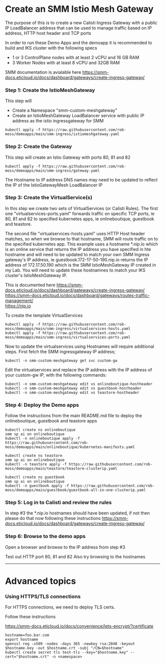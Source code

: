# Create an SMM Istio Mesh Gateway

The purpose of this is to create a new Calisti Ingress Gateway with a public IP LoadBalancer address that can be used to manage traffic based on IP address, HTTP host header and TCP ports

In order to run these Demo Apps and the demoapp it is recommended to build and IKS cluster with the following specs
* 1 or 3 ControlPlane nodes with at least 2 vCPU and 16 GB RAM
* 3 Worker Nodes with at least 8 vCPU and 32GB RAM



SMM documentation is avialable here
https://smm-docs.eticloud.io/docs/dashboard/gateways/create-ingress-gateway/



### Step 1: Create the IstioMeshGateway

This step will
- Create a Namespace "smm-custom-meshgateway"
- Create an IstioMeshGateway LoadBalancer service with public IP address as the istio ingressgateway for SMM


```
kubectl apply -f https://raw.githubusercontent.com/rob-moss/demoapps/main/smm-ingress/istiomeshgateway.yaml
```

### Step 2: Create the Gateway
This step will create an Istio Gateway with ports 80, 81 and 82

```
kubectl apply -f https://raw.githubusercontent.com/rob-moss/demoapps/main/smm-ingress/gateway.yaml
```

The Hostname to IP address DNS names may need to be updated to reflect the IP of the IstioGatewayMesh LoadBalancer IP


### Step 3: Create the VirtualService(s)

In this step we create two sets of VirtualServices (or Calisti Rules).  The first one  "virtualservices-ports.yaml" forwards traffic on specific TCP ports, ie 80, 81 and 82 to specified kubernetes apps, ie onlineboutique, guestbook and teastore.  

The second file "virtualservices-hosts.yaml" uses HTTP Host header matches, so when we browse to that hostname, SMM will route traffic on to the specified kubernetes app. This example uses a hostname *.nip.io which is an online service that returns the IP address you have specified in hte hostname and will need to be updated to match your own SMM Ingress gateway's IP address, ie guestbook.172-17-50-190.nip.io returns the IP address of 172.17.50.190 which is the SMM IstioMeshGateway IP created in my Lab.  You will need to update these hostnamnes to match your IKS cluster's IstioMeshGateway IP.  

This is documented here 
https://smm-docs.eticloud.io/docs/dashboard/gateways/create-ingress-gateway/  
https://smm-docs.eticloud.io/docs/dashboard/gateways/routes-traffic-management/  
https://nip.io  


To create the template VirtualServices
```
kubectl apply -f https://raw.githubusercontent.com/rob-moss/demoapps/main/smm-ingress/virtualservices-hosts.yaml
kubectl apply -f https://raw.githubusercontent.com/rob-moss/demoapps/main/smm-ingress/virtualservices-ports.yaml
```

Now to update the virtualservices using Hostnames will require additional steps.  First fetch the SMM ingressgateway IP address;
```
kubectl -n smm-custom-meshgateway get svc custom-gw
```

Edit the virtualservices and replace the IP address with the IP address of your custom-gw IP, with the following commands:

```
kubectl -n smm-custom-meshgateway edit vs onlineboutique-hostheader
kubectl -n smm-custom-meshgateway edit vs guestbook-hostheader
kubectl -n smm-custom-meshgateway edit vs teastore-hostheader
```


### Step 4: Deploy the Demo apps
Follow the instructions from the main README.md file to deploy the onlineboutique, guestbook and teastore apps

```
kubectl create ns onlineboutique
smm sp ai on onlineboutique
kubectl -n onlineboutique apply -f https://raw.githubusercontent.com/rob-moss/demoapps/main/onlineboutique/kubernetes-manifests.yaml

kubectl create ns teastore
smm sp ai on onlineboutique
kubectl -n teastore apply -f https://raw.githubusercontent.com/rob-moss/demoapps/main/teastore/teastore-clusterip.yaml

kubectl create ns guestbook
smm sp ai on onlineboutique
kubectl -n guestbook apply -f https://raw.githubusercontent.com/rob-moss/demoapps/main/guestbook/guestbook-all-in-one-clusterip.yaml
```


### Step 5: Log in to Calisti and review the rules

In step #3 the *.nip.io hostnames should have been updated, if not then please do that now following these instructions
https://smm-docs.eticloud.io/docs/dashboard/gateways/create-ingress-gateway/

### Step 6: Browse to the demo apps

Open a browser and browse to the IP address from step #3

Test out HTTP port 80, 81 and 82
Also try browsing to the hostnames














---
















# Advanced topics

### Using HTTPS/TLS connections
For HTTPS connections, we need to deploy TLS certs.  

Follow these instructions

https://smm-docs.eticloud.io/docs/convenience/lets-encrypt/?certificate


```
hostname=foo.bar.com
export hostname
openssl req -x509 -nodes -days 365 -newkey rsa:2048 -keyout $hostname.key -out $hostname.crt -subj "/CN=$hostname"
kubectl create secret tls test-tls --key="$hostname.key" --cert="$hostname.crt" -n <namespace>
```
